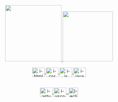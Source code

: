 <div align="center">
  <a href="https://github.com/lacarsi">
  <img height="180em" src="https://github-readme-stats.vercel.app/api?username=lacarsi&show_icons=true&theme=panda&include_all_commits=true&count_private=true"/>
  <img height="160em" src="https://github-readme-stats.vercel.app/api/top-langs/?username=lacarsi&layout=compact&langs_count=8&theme=panda"/>
</div>
<br>
<div align="center">
<div style="display: inline_block">
  <img align="center" alt="i-html" height="30" width="40" src="https://cdn.jsdelivr.net/gh/devicons/devicon/icons/html5/html5-original.svg">
  <img align="center" alt="i-css" height="30" width="40" src="https://cdn.jsdelivr.net/gh/devicons/devicon/icons/css3/css3-original.svg">
  <img align="center" alt="i-js" height="30" width="40" src="https://cdn.jsdelivr.net/gh/devicons/devicon/icons/javascript/javascript-original.svg">
  <img align="center" alt="i-java" height="30" width="40" src="https://cdn.jsdelivr.net/gh/devicons/devicon/icons/java/java-original.svg">
  
</div><br><br>
<div align="center">
  <div style="display: inline_block">
  <img align="center" alt="i-astudio" height="30" width="40" src="https://cdn.jsdelivr.net/gh/devicons/devicon/icons/androidstudio/androidstudio-original.svg">
  <img align="center" alt="i-vscode" height="30" width="40" src="https://cdn.jsdelivr.net/gh/devicons/devicon/icons/vscode/vscode-original.svg">&nbsp;
  <img align="center" alt="i-eclipse" height="30" width="30" src="https://upload.wikimedia.org/wikipedia/commons/c/cf/Eclipse-SVG.svg">
  </div>
